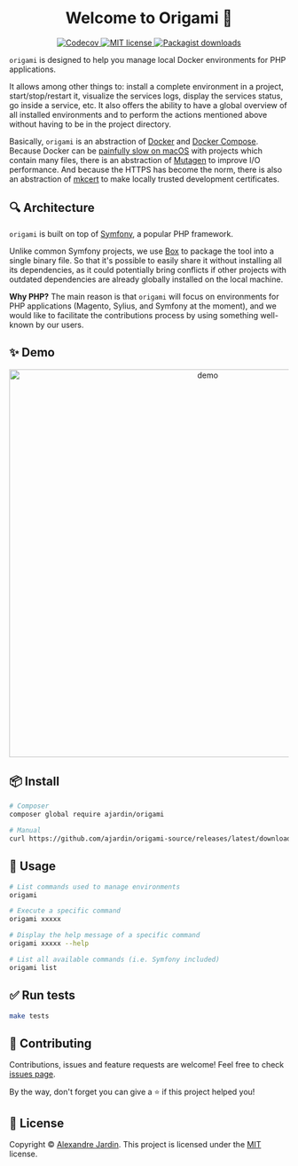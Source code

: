 <h1 align="center">Welcome to Origami 👋</h1>
<p align="center">
  <a href="https://codecov.io/gh/ajardin/origami-source" target="_blank">
    <img src="https://img.shields.io/codecov/c/github/ajardin/origami-source?style=for-the-badge" alt="Codecov"/>
  </a>

  <a href="https://github.com/ajardin/origami-source/blob/master/LICENSE" target="_blank">
    <img src="https://img.shields.io/github/license/ajardin/origami?color=blue&style=for-the-badge" alt="MIT license">
  </a>

  <a href="https://packagist.org/packages/ajardin/origami" target="_blank">
    <img src="https://img.shields.io/packagist/dt/ajardin/origami?style=for-the-badge" alt="Packagist downloads"/>
  </a>
</p>

`origami` is designed to help you manage local Docker environments for PHP applications.

It allows among other things to: install a complete environment in a project, start/stop/restart it, visualize the
services logs, display the services status, go inside a service, etc. It also offers the ability to have a global
overview of all installed environments and to perform the actions mentioned above without having to be in the project
directory.

Basically, `origami` is an abstraction of [Docker](https://docs.docker.com/)
and [Docker Compose](https://docs.docker.com/compose/). Because Docker can be
[painfully slow on macOS](https://github.com/docker/for-mac/issues/1592) with projects which contain many files, there
is an abstraction of [Mutagen](https://mutagen.io/) to improve I/O performance. And because the HTTPS has
become the norm, there is also an abstraction of [mkcert](https://github.com/FiloSottile/mkcert) to make locally trusted
development certificates.

🔍 Architecture
---------------
`origami` is built on top of [Symfony](https://symfony.com/), a popular PHP framework.

Unlike common Symfony projects, we use [Box](https://github.com/humbug/box/) to package the tool into a single binary
file. So that it's possible to easily share it without installing all its dependencies, as it could potentially bring
conflicts if other projects with outdated dependencies are already globally installed on the local machine.

**Why PHP?** The main reason is that `origami` will focus on environments for PHP applications (Magento, Sylius, and
Symfony at the moment), and we would like to facilitate the contributions process by using something well-known by our users.

✨ Demo
-------
<p align="center">
  <img src="https://gist.githubusercontent.com/ajardin/ec3d9487fc86bdc25a7dac74bf8a1d34/raw/515b67168d87340612fd7cd51a4a13b8fc760dc8/origami.gif"
    width="700" alt="demo"/>
</p>

📦 Install
----------
```sh
# Composer
composer global require ajardin/origami

# Manual
curl https://github.com/ajardin/origami-source/releases/latest/download/origami.phar --output origami
```

🚀 Usage
--------
```sh
# List commands used to manage environments
origami

# Execute a specific command
origami xxxxx

# Display the help message of a specific command
origami xxxxx --help

# List all available commands (i.e. Symfony included)
origami list
```

✅ Run tests
------------
```sh
make tests
```

🤝 Contributing
---------------
Contributions, issues and feature requests are welcome!
Feel free to check [issues page](https://github.com/ajardin/origami-source/issues).

By the way, don't forget you can give a ⭐️ if this project helped you!

📝 License
----------
Copyright © [Alexandre Jardin](https://github.com/ajardin).
This project is licensed under the [MIT](https://github.com/ajardin/origami-source/blob/master/LICENSE) license.
